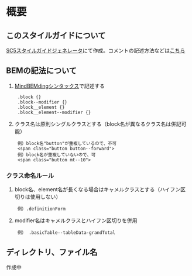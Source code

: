 # 概要

## このスタイルガイドについて
[SC5スタイルガイドジェネレータ](http://styleguide.sc5.io/)にて作成。コメントの記述方法などは[こちら](https://github.com/SC5/sc5-styleguide/#inserted-markup)


## BEMの記法について
1. [MindBEMdingシンタックス](https://csswizardry.com/2013/01/mindbemding-getting-your-head-round-bem-syntax/)で記述する

        .block {}
        .block--modifier {}
        .block__element {}
        .block__element--modifier {}


1. クラス名は原則シングルクラスとする（block名が異なるクラス名は併記可能）

        例）block名"button"が重複しているので、不可
        <span class="button button--forward">
        例）block名が重複していないので、可
        <span class="button mt--10">

### クラス命名ルール
1. block名、element名が長くなる場合はキャメルクラスとする（ハイフン区切りは使用しない）

        例）.definitionForm

1. modifier名はキャメルクラスとハイフン区切りを併用

        例） .basicTable--tableData-grandTotal


## ディレクトリ、ファイル名
作成中
